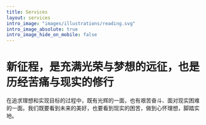 ```yaml
---
title: Services
layout: services
intro_image: "images/illustrations/reading.svg"
intro_image_absolute: true
intro_image_hide_on_mobile: false
---
```


# 新征程，是充满光荣与梦想的远征，也是历经苦痛与现实的修行

在追求理想和实现目标的过程中，既有光辉的一面，也有艰苦奋斗、面对现实困难的一面。我们既要看到未来的美好，也要看到现实的困苦，做到心怀理想，脚踏实地。
